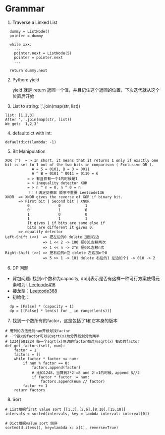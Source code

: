 # Grammar

1. Traverse a Linked List
```
  dummy = ListNode()
  pointer = dummy
  
  while xxx:
    ...
    pointer.next = ListNode(5)
    pointer = pointer.next
    ...
  
  return dummy.next
```

2. Python: yield
   
   yield 就是 return 返回一个值，并且记住这个返回的位置，下次迭代就从这个位置后开始
   
   
3. List to string: ','.join(map(str, list))
```
list: [1,2,3]
After ','.join(map(str, list))
We get: '1,2,3'
```

4. defaultdict with int: 
```
defaultdict(lambda: -1)
```

5. Bit Manipulation
```
XOR (^)  = > In short, it means that it returns 1 only if exactly one bit is set to 1 out of the two bits in comparison ( Exclusive OR ).
            A = 5 = 0101, B = 3 = 0011
            A ^ B = 0101 ^ 0011 = 0110 = 6
          = > 有且仅有一个1的时候是1
          = > inequality detector XOR 
          = > n ^ n = 0, n ^ 0 = n
          ！！！满足交换率 顺序不重要 Leetcode136
XNOR  => XNOR gives the reverse of XOR if binary bit. 
      => First bit | Second bit | XNOR  
          0             0           1
          0             1           0
          1             0           0
          1             1           1
          It gives 1 if bits are same else if  
          bits are different it gives 0.
      => equality detector
Left-Shift (<<)  => 把左边的0 delete 加到右边
                 => 1 << 2 -> 100 把001左移两次
                 => 1 << n -> 2^n 把001左移n次
Right-Shift (>>) => 把右边的n位 delete 左边加n个0
                 => 5 >> 1 -> 101 delete 右边的1 左边加个1 -> 010 -> 2
```

6. DP 问题
  * 背包问题: 找到n个数和为capacity, dp[i]表示是否有这样一种可行方案使得元素和为i. [Leetcode416](https://leetcode.com/problems/partition-equal-subset-sum/)
  * 接龙型：[Leetcode368](https://leetcode.com/problems/largest-divisible-subset/)
  * 初始化：
```
  dp = [False] * (capacity + 1)
  dp = [[False] * len(s) for _ in range(len(s))]

```

7. 找到一个数所有的factor，这是包括了1和它本身的版本
```
# 用到的方法是对num开根号找factor
# 一个数x的factor可以以sqrt(x)为分界线划分为两半
# 1234|681224 每一个sqrt(x)左边的factor都对应sqrt(x）右边的factor
def get_factors(self, num):
    factor = 1
    factors = []
    while factor * factor <= num:
        if num % factor == 0:
            factors.append(factor)
            # 比如1248，当算到2*2!=8 and 2!=1的时候，append 8//2
            if factor * factor != num:
                factors.append(num // factor)
        factor += 1
    return factors
```

8. Sort
```
# List根据first value sort [[1,3],[2,6],[8,10],[15,18]]
intervals = sorted(intervals, key = lambda interval: interval[0])

# Dict根据value sort 倒序
sorted(d.items(), key=lambda x: x[1], reverse=True)
```

